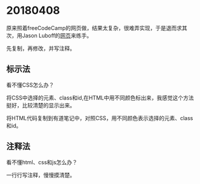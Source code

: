# 20180408

原来照着freeCodeCamp的网页做，结果太复杂，很难弄实现，于是退而求其次，用Jason Luboff的[网页](https://codepen.io/jluboff/pen/GqyXdg)来练手。

先复制，再修改，并写注释。

## 标示法

看不懂CSS怎么办？

将CSS中选择的元素、class和id,在HTML中用不同颜色标出来，我感觉这个方法挺好，比较清楚的显示出来。

将HTML代码复制到有道笔记中，对照CSS，用不同颜色表示选择的元素、class和id。

## 注释法

看不懂html、css和js怎么办？

一行行写注释，慢慢摸清楚。




